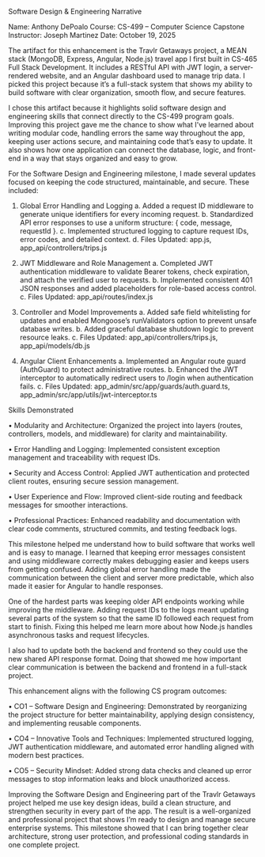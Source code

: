 
Software Design & Engineering Narrative 

Name: Anthony DePoalo 
Course: CS-499 – Computer Science Capstone 
Instructor: Joseph Martinez 
Date: October 19, 2025

The artifact for this enhancement is the Travlr Getaways project, a MEAN stack (MongoDB, Express, Angular, Node.js) travel app I first built in CS-465 Full Stack Development. It includes a RESTful API with JWT login, a server-rendered website, and an Angular dashboard used to manage trip data. I picked this project because it’s a full-stack system that shows my ability to build software with clear organization, smooth flow, and secure features. 
  
I chose this artifact because it highlights solid software design and engineering skills that connect directly to the CS-499 program goals. Improving this project gave me the chance to show what I’ve learned about writing modular code, handling errors the same way throughout the app, keeping user actions secure, and maintaining code that’s easy to update. It also shows how one application can connect the database, logic, and front-end in a way that stays organized and easy to grow. 

For the Software Design and Engineering milestone, I made several updates focused on keeping the code structured, maintainable, and secure. These included:

1. Global Error Handling and Logging 
a.	Added a request ID middleware to generate unique identifiers for every incoming request. 
b.	Standardized API error responses to use a uniform structure: { code, message, requestId }. 
c.	Implemented structured logging to capture request IDs, error codes, and detailed context.
d.	 Files Updated: app.js, app_api/controllers/trips.js 

2.	JWT Middleware and Role Management 
a.	Completed JWT authentication middleware to validate Bearer tokens, check expiration, and attach the verified user to requests. 
b.	Implemented consistent 401 JSON responses and added placeholders for role-based access control. 
c.	Files Updated: app_api/routes/index.js 

3.	Controller and Model Improvements 
a.	Added safe field whitelisting for updates and enabled Mongoose’s runValidators option to prevent unsafe database writes. 
b.	Added graceful database shutdown logic to prevent resource leaks. 
c.	Files Updated: app_api/controllers/trips.js, app_api/models/db.js 

4.	Angular Client Enhancements 
a.	Implemented an Angular route guard (AuthGuard) to protect administrative routes. 
b.	Enhanced the JWT interceptor to automatically redirect users to /login when authentication fails. 
c.	Files Updated: app_admin/src/app/guards/auth.guard.ts, app_admin/src/app/utils/jwt-interceptor.ts

Skills Demonstrated

•	Modularity and Architecture: Organized the project into layers (routes, controllers, models, and middleware) for clarity and maintainability. 

•	Error Handling and Logging: Implemented consistent exception management and traceability with request IDs. 

•	Security and Access Control: Applied JWT authentication and protected client routes, ensuring secure session management. 

•	User Experience and Flow: Improved client-side routing and feedback messages for smoother interactions. 

•	Professional Practices: Enhanced readability and documentation with clear code comments, structured commits, and testing feedback logs.

This milestone helped me understand how to build software that works well and is easy to manage. I learned that keeping error messages consistent and using middleware correctly makes debugging easier and keeps users from getting confused. Adding global error handling made the communication between the client and server more predictable, which also made it easier for Angular to handle responses. 

One of the hardest parts was keeping older API endpoints working while improving the middleware. Adding request IDs to the logs meant updating several parts of the system so that the same ID followed each request from start to finish. Fixing this helped me learn more about how Node.js handles asynchronous tasks and request lifecycles. 

I also had to update both the backend and frontend so they could use the new shared API response format. Doing that showed me how important clear communication is between the backend and frontend in a full-stack project.

This enhancement aligns with the following CS program outcomes: 

•	CO1 – Software Design and Engineering: Demonstrated by reorganizing the project structure for better maintainability, applying design consistency, and implementing reusable components. 

•	CO4 – Innovative Tools and Techniques: Implemented structured logging, JWT authentication middleware, and automated error handling aligned with modern best practices. 

•	CO5 – Security Mindset: Added strong data checks and cleaned up error messages to stop information leaks and block unauthorized access.

Improving the Software Design and Engineering part of the Travlr Getaways project helped me use key design ideas, build a clean structure, and strengthen security in every part of the app. The result is a well-organized and professional project that shows I’m ready to design and manage secure enterprise systems. This milestone showed that I can bring together clear architecture, strong user protection, and professional coding standards in one complete project.
